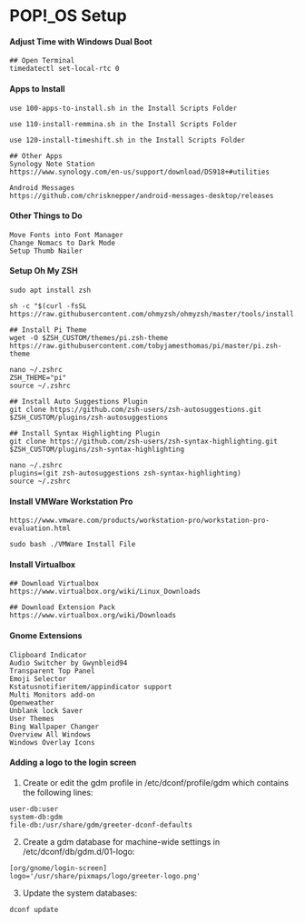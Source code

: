 # POP!_OS Setup


#### Adjust Time with Windows Dual Boot
````
## Open Terminal
timedatectl set-local-rtc 0
````

#### Apps to Install
````
use 100-apps-to-install.sh in the Install Scripts Folder

use 110-install-remmina.sh in the Install Scripts Folder

use 120-install-timeshift.sh in the Install Scripts Folder

## Other Apps
Synology Note Station
https://www.synology.com/en-us/support/download/DS918+#utilities

Android Messages
https://github.com/chrisknepper/android-messages-desktop/releases

````

#### Other Things to Do
````
Move Fonts into Font Manager
Change Nomacs to Dark Mode
Setup Thumb Nailer
````

#### Setup Oh My ZSH
````
sudo apt install zsh

sh -c "$(curl -fsSL https://raw.githubusercontent.com/ohmyzsh/ohmyzsh/master/tools/install.sh)"

## Install Pi Theme
wget -O $ZSH_CUSTOM/themes/pi.zsh-theme https://raw.githubusercontent.com/tobyjamesthomas/pi/master/pi.zsh-theme

nano ~/.zshrc
ZSH_THEME="pi"
source ~/.zshrc

## Install Auto Suggestions Plugin
git clone https://github.com/zsh-users/zsh-autosuggestions.git $ZSH_CUSTOM/plugins/zsh-autosuggestions

## Install Syntax Highlighting Plugin
git clone https://github.com/zsh-users/zsh-syntax-highlighting.git $ZSH_CUSTOM/plugins/zsh-syntax-highlighting

nano ~/.zshrc
plugins=(git zsh-autosuggestions zsh-syntax-highlighting)
source ~/.zshrc
````

#### Install VMWare Workstation Pro
````
https://www.vmware.com/products/workstation-pro/workstation-pro-evaluation.html

sudo bash ./VMWare Install File
````

#### Install Virtualbox
````
## Download Virtualbox
https://www.virtualbox.org/wiki/Linux_Downloads

## Download Extension Pack 
https://www.virtualbox.org/wiki/Downloads
````

#### Gnome Extensions
````
Clipboard Indicator
Audio Switcher by Gwynbleid94
Transparent Top Panel
Emoji Selector
Kstatusnotifieritem/appindicator support
Multi Monitors add-on
Openweather
Unblank lock Saver
User Themes
Bing Wallpaper Changer
Overview All Windows
Windows Overlay Icons
````

#### Adding a logo to the login screen

1. Create or edit the gdm profile in /etc/dconf/profile/gdm which contains the following lines:
````
user-db:user
system-db:gdm
file-db:/usr/share/gdm/greeter-dconf-defaults
````

2. Create a gdm database for machine-wide settings in /etc/dconf/db/gdm.d/01-logo:
````
[org/gnome/login-screen]
logo='/usr/share/pixmaps/logo/greeter-logo.png'
````

3.  Update the system databases:
````
dconf update
````
